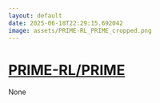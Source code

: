 ```yaml
---
layout: default
date: 2025-06-18T22:29:15.692042
image: assets/PRIME-RL_PRIME_cropped.png
---
```


# [PRIME-RL/PRIME](https://github.com/PRIME-RL/PRIME)

None
